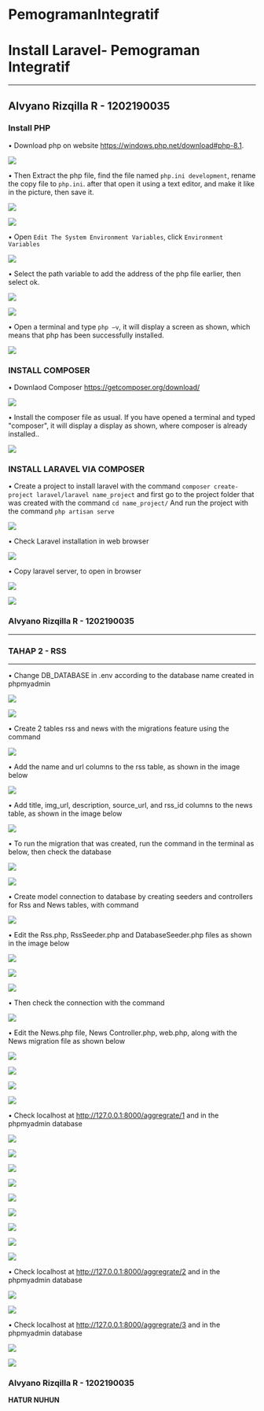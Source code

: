 # PemogramanIntegratif

# Install Laravel- Pemograman Integratif

---
**Alvyano Rizqilla R - 1202190035**
---

### Install PHP

•	Download php on website https://windows.php.net/download#php-8.1. 

 ![](Gambar/1.PNG)


•	Then Extract the php file, find the file named `php.ini development`, rename the copy file to `php.ini`. after that open it using a text editor, and make it like in the picture, then save it.

  ![](Gambar/2.PNG)

  ![](Gambar/3.PNG)

•	Open `Edit The System Environment Variables`, click `Environment Variables`

   ![](Gambar/4.PNG)

•	Select the path variable to add the address of the php file earlier, then select ok.

  ![](Gambar/5.PNG)

  ![](Gambar/6.PNG)

•	Open a terminal and type `php –v`, it will display a screen as shown, which means that php has been successfully installed.

  ![](Gambar/7.PNG)
  
### INSTALL COMPOSER

•	Downlaod Composer https://getcomposer.org/download/

  ![](Gambar/8.PNG)

  
•	Install the composer file as usual. If you have opened a terminal and typed "composer", it will display a display as shown, where composer is already installed..

  ![](Gambar/9.PNG)

### INSTALL LARAVEL VIA COMPOSER

•	Create a project to install laravel with the command `composer create-project laravel/laravel name_project` and first go to the project folder that was created with the command `cd name_project/` And run the project with the command `php artisan serve`

![](Gambar/10.PNG)

•   Check Laravel installation in web browser

![](Gambar/13.PNG)

•	Copy laravel server, to open in browser
 
![](Gambar/11.PNG)

![](Gambar/12.PNG)

### Alvyano Rizqilla R - 1202190035

---
### **TAHAP 2 - RSS**
---

• Change DB_DATABASE in .env according to the database name created in phpmyadmin

![](Gambar/122.PNG)

![](Gambar/111.PNG)

• Create 2 tables rss and news with the migrations feature using the command

![](Gambar/133.PNG)

• Add the name and url columns to the rss table, as shown in the image below

![](Gambar/15.PNG)

• Add title, img_url, description, source_url, and rss_id columns to the news table, as shown in the image below

![](Gambar/14.PNG)

• To run the migration that was created, run the command in the terminal as below, then check the database

![](Gambar/16.PNG)

![](Gambar/17.PNG)

• Create model connection to database by creating seeders and controllers for Rss and News tables, with command

![](Gambar/18.PNG)

• Edit the Rss.php, RssSeeder.php and DatabaseSeeder.php files as shown in the image below

![](Gambar/19.PNG)

![](Gambar/20.PNG)

![](Gambar/21.PNG)

• Then check the connection with the command

![](Gambar/22.PNG)

• Edit the News.php file, News Controller.php, web.php, along with the News migration file as shown below

![](Gambar/24.PNG)

![](Gambar/25.PNG)

![](Gambar/26.PNG)

![](Gambar/27.PNG)

• Check localhost at http://127.0.0.1:8000/aggregrate/1 and in the phpmyadmin database

![](Gambar/28.PNG)

![](Gambar/29.PNG)

![](Gambar/30.PNG)

![](Gambar/31.PNG)

![](Gambar/32.PNG)

![](Gambar/33.PNG)

![](Gambar/34.PNG)

![](Gambar/35.PNG)

![](Gambar/36.PNG)

• Check localhost at http://127.0.0.1:8000/aggregrate/2 and in the phpmyadmin database

![](Gambar/38.PNG)

![](Gambar/39.PNG)

• Check localhost at http://127.0.0.1:8000/aggregrate/3 and in the phpmyadmin database

![](Gambar/40.PNG)

![](Gambar/41.PNG)

### **Alvyano Rizqilla R - 1202190035**
**HATUR NUHUN**

